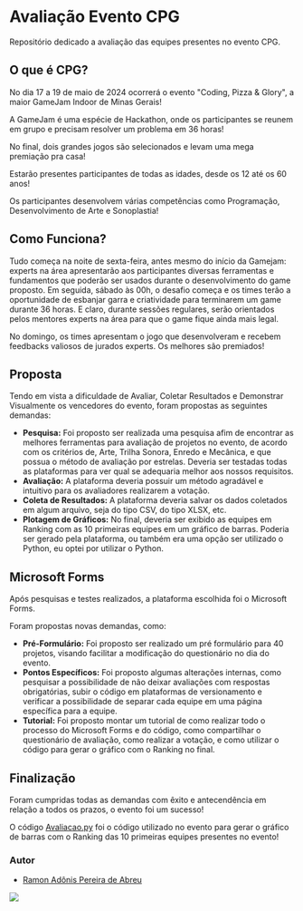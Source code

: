 # Avaliação Evento CPG
Repositório dedicado a avaliação das equipes presentes no evento CPG.

## O que é CPG?

No dia 17 a 19 de maio de 2024 ocorrerá o evento "Coding, Pizza & Glory", a maior GameJam Indoor de Minas Gerais!

A GameJam é uma espécie de Hackathon, onde os participantes se reunem em grupo e precisam resolver um problema em 36 horas!

No final, dois grandes jogos são selecionados e levam uma mega premiação pra casa!

Estarão presentes participantes de todas as idades, desde os 12 até os 60 anos!

Os participantes desenvolvem várias competências como Programação, Desenvolvimento de Arte e Sonoplastia!

## Como Funciona?

Tudo começa na noite de sexta-feira, antes mesmo do início da Gamejam: experts na área apresentarão aos participantes diversas ferramentas e fundamentos que poderão ser usados durante o desenvolvimento do game proposto. Em seguida, sábado às 00h, o desafio começa e os times terão a oportunidade de esbanjar garra e criatividade para terminarem um game durante 36 horas. E claro, durante sessões regulares, serão orientados pelos mentores experts na área para que o game fique ainda mais legal.

No domingo, os times apresentam o jogo que desenvolveram e recebem feedbacks valiosos de jurados experts. Os melhores são premiados!

## Proposta

Tendo em vista a dificuldade de Avaliar, Coletar Resultados e Demonstrar Visualmente os vencedores do evento, foram propostas as seguintes demandas:

- **Pesquisa:** Foi proposto ser realizada uma pesquisa afim de encontrar as melhores ferramentas para avaliação de projetos no evento, de acordo com os critérios de, Arte, Trilha Sonora, Enredo e Mecânica, e que possua o método de avaliação por estrelas. Deveria ser testadas todas as plataformas para ver qual se adequaria melhor aos nossos requisitos.
- **Avaliação:** A plataforma deveria possuir um método agradável e intuitivo para os avaliadores realizarem a votação.
- **Coleta de Resultados:** A plataforma deveria salvar os dados coletados em algum arquivo, seja do tipo CSV, do tipo XLSX, etc.
- **Plotagem de Gráficos:** No final, deveria ser exibido as equipes em Ranking com as 10 primeiras equipes em um gráfico de barras. Poderia ser gerado pela plataforma, ou também era uma opção ser utilizado o Python, eu optei por utilizar o Python.

## Microsoft Forms
Após pesquisas e testes realizados, a plataforma escolhida foi o Microsoft Forms.

Foram propostas novas demandas, como:

- **Pré-Formulário:** Foi proposto ser realizado um pré formulário para 40 projetos, visando facilitar a modificação do questionário no dia do evento.
- **Pontos Específicos:** Foi proposto algumas alterações internas, como pesquisar a possibilidade de não deixar avaliações com respostas obrigatórias, subir o código em plataformas de versionamento e verificar a possibilidade de separar cada equipe em uma página específica para a equipe.
- **Tutorial:** Foi proposto montar um tutorial de como realizar todo o processo do Microsoft Forms e do código, como compartilhar o questionário de avaliação, como realizar a votação, e como utilizar o código para gerar o gráfico com o Ranking no final.

## Finalização

Foram cumpridas todas as demandas com êxito e antecendência em relação a todos os prazos, o evento foi um sucesso!

O código [Avaliacao.py](https://github.com/RamonAdonis1227/Avaliacao_CPG/blob/main/Avaliacao.py) foi o código utilizado no evento para gerar o gráfico de barras com o Ranking das 10 primeiras equipes presentes no evento!



### Autor

- [Ramon Adônis Pereira de Abreu](https://github.com/RamonAdonis1227)


<img src = "https://www.google.com/url?sa=i&url=https%3A%2F%2Fwww.goal.com%2Fbr%2Flistas%2Fcristiano-ronaldo-barrado-portugal-solucao-euro-2024%2Fblt8d67c7918af428e2&psig=AOvVaw10VzYQviCK4xP2lSL4AKTd&ust=1716036854715000&source=images&cd=vfe&opi=89978449&ved=0CBIQjRxqFwoTCIizpNHdlIYDFQAAAAAdAAAAABAQ">
